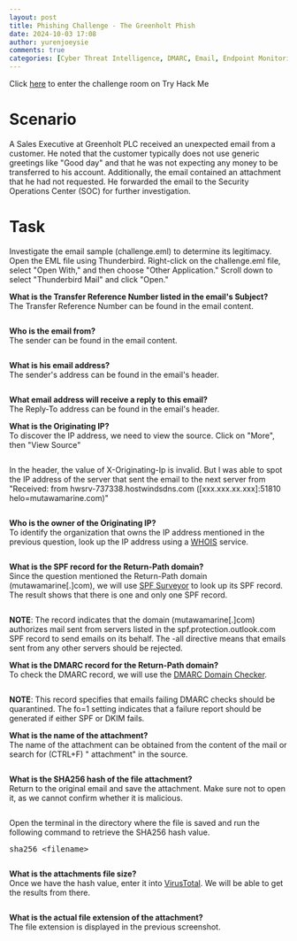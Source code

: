 ```yaml
---
layout: post
title: Phishing Challenge - The Greenholt Phish
date: 2024-10-03 17:08
author: yurenjoeysie
comments: true
categories: [Cyber Threat Intelligence, DMARC, Email, Endpoint Monitoring, Incident Response, Indicators of Compromise, Linux, Malware Analysis, Network Security, Phishing, SPF, Threat Intelligence, TryHackMe Challenge Rooms]
---
```

<!-- wp:paragraph {"fontSize":"small"} -->
<p class="has-small-font-size">Click <a href="https://tryhackme.com/r/room/phishingemails5fgjlzxc">here</a> to enter the challenge room on Try Hack Me</p>
<!-- /wp:paragraph -->

<!-- wp:heading {"level":1,"fontSize":"large"} -->
<h1 class="wp-block-heading has-large-font-size">Scenario</h1>
<!-- /wp:heading -->

<!-- wp:paragraph {"align":"justify","fontSize":"small"} -->
<p class="has-text-align-justify has-small-font-size">A Sales Executive at Greenholt PLC received an unexpected email from a customer. He noted that the customer typically does not use generic greetings like "Good day" and that he was not expecting any money to be transferred to his account. Additionally, the email contained an attachment that he had not requested. He forwarded the email to the Security Operations Center (SOC) for further investigation.</p>
<!-- /wp:paragraph -->

<!-- wp:heading {"level":1,"fontSize":"large"} -->
<h1 class="wp-block-heading has-large-font-size">Task</h1>
<!-- /wp:heading -->

<!-- wp:paragraph {"align":"justify","fontSize":"small"} -->
<p class="has-text-align-justify has-small-font-size">Investigate the email sample (challenge.eml) to determine its legitimacy.<br>Open the EML file using Thunderbird. Right-click on the challenge.eml file, select "Open With," and then choose "Other Application." Scroll down to select "Thunderbird Mail" and click "Open."</p>
<!-- /wp:paragraph -->

<!-- wp:paragraph {"align":"justify","fontSize":"small"} -->
<p class="has-text-align-justify has-small-font-size"><strong>What is the Transfer Reference Number listed in the email's Subject?</strong><br>The Transfer Reference Number can be found in the email content.</p>
<!-- /wp:paragraph -->

<!-- wp:paragraph {"align":"justify","fontSize":"small"} -->
<p class="has-text-align-justify has-small-font-size"></p>
<!-- /wp:paragraph -->

<!-- wp:image {"id":2699,"sizeSlug":"large","linkDestination":"media"} -->
<figure class="wp-block-image size-large"><a href="https://1earnwithren.wordpress.com/wp-content/uploads/2024/10/image-50.png"><img src="https://1earnwithren.wordpress.com/wp-content/uploads/2024/10/image-50.png?w=1024" alt="" class="wp-image-2699" /></a></figure>
<!-- /wp:image -->

<!-- wp:paragraph {"align":"justify","fontSize":"small"} -->
<p class="has-text-align-justify has-small-font-size"><strong>Who is the email from?</strong><br>The sender can be found in the email content.</p>
<!-- /wp:paragraph -->

<!-- wp:image {"id":2700,"sizeSlug":"large","linkDestination":"media"} -->
<figure class="wp-block-image size-large"><a href="https://1earnwithren.wordpress.com/wp-content/uploads/2024/10/image-51.png"><img src="https://1earnwithren.wordpress.com/wp-content/uploads/2024/10/image-51.png?w=1024" alt="" class="wp-image-2700" /></a></figure>
<!-- /wp:image -->

<!-- wp:paragraph {"align":"justify","fontSize":"small"} -->
<p class="has-text-align-justify has-small-font-size"><strong>What is his email address?</strong><br>The sender's address can be found in the email's header.</p>
<!-- /wp:paragraph -->

<!-- wp:image {"id":2701,"sizeSlug":"large","linkDestination":"media"} -->
<figure class="wp-block-image size-large"><a href="https://1earnwithren.wordpress.com/wp-content/uploads/2024/10/image-52.png"><img src="https://1earnwithren.wordpress.com/wp-content/uploads/2024/10/image-52.png?w=1024" alt="" class="wp-image-2701" /></a></figure>
<!-- /wp:image -->

<!-- wp:paragraph {"align":"justify","fontSize":"small"} -->
<p class="has-text-align-justify has-small-font-size"><strong>What email address will receive a reply to this email?</strong><br>The Reply-To address can be found in the email's header.</p>
<!-- /wp:paragraph -->

<!-- wp:paragraph {"align":"justify","fontSize":"small"} -->
<p class="has-text-align-justify has-small-font-size"><strong>What is the Originating IP?</strong><br>To discover the IP address, we need to view the source. Click on "More", then "View Source"</p>
<!-- /wp:paragraph -->

<!-- wp:image {"id":2702,"sizeSlug":"large","linkDestination":"media","align":"center"} -->
<figure class="wp-block-image aligncenter size-large"><a href="https://1earnwithren.wordpress.com/wp-content/uploads/2024/10/image-53.png"><img src="https://1earnwithren.wordpress.com/wp-content/uploads/2024/10/image-53.png?w=709" alt="" class="wp-image-2702" /></a></figure>
<!-- /wp:image -->

<!-- wp:paragraph {"align":"justify","fontSize":"small"} -->
<p class="has-text-align-justify has-small-font-size">In the header, the value of X-Originating-Ip is invalid. But I was able to spot the IP address of the server that sent the email to the next server from "Received: from hwsrv-737338.hostwindsdns.com ([xxx.xxx.xx.xxx]:51810 helo=mutawamarine.com)"</p>
<!-- /wp:paragraph -->

<!-- wp:image {"id":2703,"sizeSlug":"large","linkDestination":"media"} -->
<figure class="wp-block-image size-large"><a href="https://1earnwithren.wordpress.com/wp-content/uploads/2024/10/image-54.png"><img src="https://1earnwithren.wordpress.com/wp-content/uploads/2024/10/image-54.png?w=1024" alt="" class="wp-image-2703" /></a></figure>
<!-- /wp:image -->

<!-- wp:paragraph {"align":"justify","fontSize":"small"} -->
<p class="has-text-align-justify has-small-font-size"><strong>Who is the owner of the Originating IP?</strong><br>To identify the organization that owns the IP address mentioned in the previous question, look up the IP address using a <a href="https://www.whois.com/whois/192.119.71.157">WHOIS</a> service.</p>
<!-- /wp:paragraph -->

<!-- wp:image {"id":2704,"sizeSlug":"large","linkDestination":"none"} -->
<figure class="wp-block-image size-large"><img src="https://1earnwithren.wordpress.com/wp-content/uploads/2024/10/image-55.png?w=1024" alt="" class="wp-image-2704" /></figure>
<!-- /wp:image -->

<!-- wp:paragraph {"align":"justify","fontSize":"small"} -->
<p class="has-text-align-justify has-small-font-size"><strong>What is the SPF record for the Return-Path domain?</strong><br>Since the question mentioned the Return-Path domain (mutawamarine[.]com), we will use <a href="https://dmarcian.com/spf-survey/">SPF Surveyor</a> to look up its SPF record. The result shows that there is one and only one SPF record.</p>
<!-- /wp:paragraph -->

<!-- wp:image {"id":2705,"sizeSlug":"large","linkDestination":"media"} -->
<figure class="wp-block-image size-large"><a href="https://1earnwithren.wordpress.com/wp-content/uploads/2024/10/image-56.png"><img src="https://1earnwithren.wordpress.com/wp-content/uploads/2024/10/image-56.png?w=1004" alt="" class="wp-image-2705" /></a></figure>
<!-- /wp:image -->

<!-- wp:paragraph {"align":"justify","backgroundColor":"tertiary","fontSize":"small"} -->
<p class="has-text-align-justify has-tertiary-background-color has-background has-small-font-size"><strong>NOTE</strong>: The record indicates that the domain (mutawamarine[.]com) authorizes mail sent from servers listed in the spf.protection.outlook.com SPF record to send emails on its behalf. The -all directive means that emails sent from any other servers should be rejected.</p>
<!-- /wp:paragraph -->

<!-- wp:paragraph {"align":"justify","fontSize":"small"} -->
<p class="has-text-align-justify has-small-font-size"><strong>What is the DMARC record for the Return-Path domain?</strong><br>To check the DMARC record, we will use the <a href="https://dmarcian.com/domain-checker/">DMARC Domain Checker</a>.</p>
<!-- /wp:paragraph -->

<!-- wp:image {"id":2698,"sizeSlug":"large","linkDestination":"media"} -->
<figure class="wp-block-image size-large"><a href="https://1earnwithren.wordpress.com/wp-content/uploads/2024/10/image-49.png"><img src="https://1earnwithren.wordpress.com/wp-content/uploads/2024/10/image-49.png?w=1024" alt="" class="wp-image-2698" /></a></figure>
<!-- /wp:image -->

<!-- wp:paragraph {"align":"justify","backgroundColor":"tertiary","fontSize":"small"} -->
<p class="has-text-align-justify has-tertiary-background-color has-background has-small-font-size"><strong>NOTE</strong>: This record specifies that emails failing DMARC checks should be quarantined. The fo=1 setting indicates that a failure report should be generated if either SPF or DKIM fails.</p>
<!-- /wp:paragraph -->

<!-- wp:paragraph {"align":"justify","fontSize":"small"} -->
<p class="has-text-align-justify has-small-font-size"><strong>What is the name of the attachment?</strong><br>The name of the attachment can be obtained from the content of the mail or search for (CTRL+F) " attachment" in the source.</p>
<!-- /wp:paragraph -->

<!-- wp:image {"id":2697,"sizeSlug":"large","linkDestination":"media"} -->
<figure class="wp-block-image size-large"><a href="https://1earnwithren.wordpress.com/wp-content/uploads/2024/10/image-48.png"><img src="https://1earnwithren.wordpress.com/wp-content/uploads/2024/10/image-48.png?w=1024" alt="" class="wp-image-2697" /></a></figure>
<!-- /wp:image -->

<!-- wp:paragraph {"align":"justify","fontSize":"small"} -->
<p class="has-text-align-justify has-small-font-size"><strong>What is the SHA256 hash of the file attachment?</strong><br>Return to the original email and save the attachment. Make sure not to open it, as we cannot confirm whether it is malicious.</p>
<!-- /wp:paragraph -->

<!-- wp:image {"id":2694,"sizeSlug":"large","linkDestination":"media","align":"center"} -->
<figure class="wp-block-image aligncenter size-large"><a href="https://1earnwithren.wordpress.com/wp-content/uploads/2024/10/image-46.png"><img src="https://1earnwithren.wordpress.com/wp-content/uploads/2024/10/image-46.png?w=569" alt="" class="wp-image-2694" /></a></figure>
<!-- /wp:image -->

<!-- wp:paragraph {"align":"justify","fontSize":"small"} -->
<p class="has-text-align-justify has-small-font-size">Open the terminal in the directory where the file is saved and run the following command to retrieve the SHA256 hash value.</p>
<!-- /wp:paragraph -->

<!-- wp:paragraph {"align":"justify","backgroundColor":"tertiary","fontSize":"small"} -->
<p class="has-text-align-justify has-tertiary-background-color has-background has-small-font-size"><kbd>sha256 &lt;filename&gt;</kbd></p>
<!-- /wp:paragraph -->

<!-- wp:image {"id":2695,"sizeSlug":"large","linkDestination":"media"} -->
<figure class="wp-block-image size-large"><a href="https://1earnwithren.wordpress.com/wp-content/uploads/2024/10/image-47.png"><img src="https://1earnwithren.wordpress.com/wp-content/uploads/2024/10/image-47.png?w=1024" alt="" class="wp-image-2695" /></a></figure>
<!-- /wp:image -->

<!-- wp:paragraph {"align":"justify","fontSize":"small"} -->
<p class="has-text-align-justify has-small-font-size"><strong>What is the attachments file size?</strong><br>Once we have the hash value, enter it into <a href="https://www.virustotal.com/gui/file/2e91c533615a9bb8929ac4bb76707b2444597ce063d84a4b33525e25074fff3f">VirusTotal</a>. We will be able to get the results from there.</p>
<!-- /wp:paragraph -->

<!-- wp:image {"id":2693,"sizeSlug":"large","linkDestination":"media"} -->
<figure class="wp-block-image size-large"><a href="https://1earnwithren.wordpress.com/wp-content/uploads/2024/10/image-45.png"><img src="https://1earnwithren.wordpress.com/wp-content/uploads/2024/10/image-45.png?w=1024" alt="" class="wp-image-2693" /></a></figure>
<!-- /wp:image -->

<!-- wp:paragraph {"align":"justify","fontSize":"small"} -->
<p class="has-text-align-justify has-small-font-size"><strong>What is the actual file extension of the attachment?</strong><br>The file extension is displayed in the previous screenshot.</p>
<!-- /wp:paragraph -->
